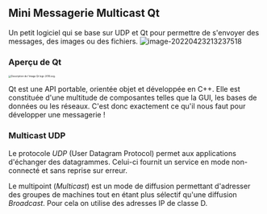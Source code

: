 ## Mini Messagerie Multicast Qt

Un petit logiciel qui se base sur UDP et Qt pour permettre de s'envoyer des messages, des images ou des fichiers.
![image-20220423213237518](https://user-images.githubusercontent.com/82091053/164944349-96c05fe3-ff57-4a39-8357-2895eb2f5d6b.png)





### Aperçu de Qt

<img src="https://upload.wikimedia.org/wikipedia/commons/thumb/0/0b/Qt_logo_2016.svg/langfr-220px-Qt_logo_2016.svg.png" alt="Description de l'image Qt logo 2016.svg." style="zoom:33%;" />

Qt est une API portable, orientée objet et développée en C++. Elle est constituée d'une multitude de composantes telles que la GUI,  les bases de données ou les réseaux. C'est donc exactement ce qu'il nous faut pour développer une messagerie !



### Multicast UDP

Le protocole *UDP* (User Datagram Protocol) permet aux applications d'échanger des datagrammes. Celui-ci fournit un service en mode non-connecté et sans reprise sur erreur.

Le multipoint (*Multicast*) est un mode de diffusion permettant d'adresser des groupes de machines tout en étant plus sélectif qu'une diffusion *Broadcast*. Pour cela on utilise des adresses IP de classe D.



